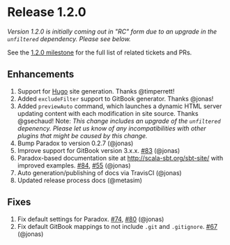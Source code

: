# Release 1.2.0

_Version 1.2.0 is initially coming out in "RC" form due to an upgrade in the `unfiltered` dependency. Please see below._

See the [1.2.0 milestone] for the full list of related tickets and PRs.

## Enhancements

1. Support for [Hugo](https://gohugo.io) site generation. Thanks @timperrett!
2. Added `excludeFilter` support to GitBook generator. Thanks @jonas!
3. Added `previewAuto` command, which launches a dynamic HTML server updating content with each modification in site
 source. Thanks @gsechaud! Note: _This change includes an upgrade of the `unfiltered` depenency. Please let us know of
 any incompatibilities with other plugins that might be caused by this change._
4. Bump Paradox to version 0.2.7 (@jonas)
5. Improve support for GitBook version 3.x.x. [#83] (@jonas)
6. Paradox-based documentation site at http://scala-sbt.org/sbt-site/ with improved examples. [#84], [#55] (@jonas)
7. Auto generation/publishing of docs via TravisCI (@jonas)
8. Updated release process docs (@metasim) 

## Fixes

1. Fix default settings for Paradox. [#74], [#80] (@jonas)
2. Fix default GitBook mappings to not include `.git` and `.gitignore`. [#67] (@jonas)

[1.2.0 milestone]: https://github.com/sbt/sbt-site/milestone/2
[#55]: https://github.com/sbt/sbt-site/issues/55
[#67]: https://github.com/sbt/sbt-site/issues/67
[#74]: https://github.com/sbt/sbt-site/issues/74
[#80]: https://github.com/sbt/sbt-site/issues/80
[#83]: https://github.com/sbt/sbt-site/issues/83
[#84]: https://github.com/sbt/sbt-site/issues/84
